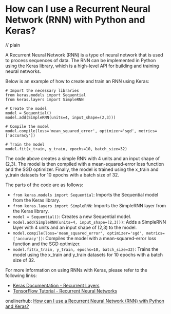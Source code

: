 # How can I use a Recurrent Neural Network (RNN) with Python and Keras?
// plain

A Recurrent Neural Network (RNN) is a type of neural network that is used to process sequences of data. The RNN can be implemented in Python using the Keras library, which is a high-level API for building and training neural networks.

Below is an example of how to create and train an RNN using Keras:

```
# Import the necessary libraries
from keras.models import Sequential
from keras.layers import SimpleRNN

# Create the model
model = Sequential()
model.add(SimpleRNN(units=4, input_shape=(2,3)))

# Compile the model
model.compile(loss='mean_squared_error', optimizer='sgd', metrics=['accuracy'])

# Train the model
model.fit(x_train, y_train, epochs=10, batch_size=32)
```

The code above creates a simple RNN with 4 units and an input shape of (2,3). The model is then compiled with a mean-squared-error loss function and the SGD optimizer. Finally, the model is trained using the x_train and y_train datasets for 10 epochs with a batch size of 32.

The parts of the code are as follows:

- `from keras.models import Sequential`: Imports the Sequential model from the Keras library.
- `from keras.layers import SimpleRNN`: Imports the SimpleRNN layer from the Keras library.
- `model = Sequential()`: Creates a new Sequential model.
- `model.add(SimpleRNN(units=4, input_shape=(2,3)))`: Adds a SimpleRNN layer with 4 units and an input shape of (2,3) to the model.
- `model.compile(loss='mean_squared_error', optimizer='sgd', metrics=['accuracy'])`: Compiles the model with a mean-squared-error loss function and the SGD optimizer.
- `model.fit(x_train, y_train, epochs=10, batch_size=32)`: Trains the model using the x_train and y_train datasets for 10 epochs with a batch size of 32.

For more information on using RNNs with Keras, please refer to the following links:

- [Keras Documentation - Recurrent Layers](https://keras.io/layers/recurrent/)
- [TensorFlow Tutorial - Recurrent Neural Networks](https://www.tensorflow.org/tutorials/sequences/recurrent)

onelinerhub: [How can I use a Recurrent Neural Network (RNN) with Python and Keras?](https://onelinerhub.com/python-keras/how-can-i-use-a-recurrent-neural-network--rnn--with-python-and-keras)